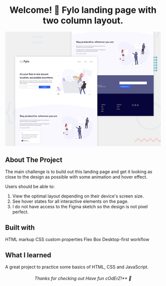 
<h1 align="center">
 Welcome! 👋 Fylo landing page with two column layout.
</h1>

<p align="center">
 <img src="./design/desktop-preview.jpg"/>
</p>

## About The Project
The main challenge is to build out this landing page and get it looking as close to the design as possible with some animation and hover effect.

Users should be able to:

1. View the optimal layout depending on their device's screen size.
2. See hover states for all interactive elements on the page.
3. I do not have access to the Figma sketch so the design is not pixel perfect.

## Built with
 HTML markup
 CSS custom properties
 Flex Box
 Desktop-first workflow
 
## What I learned
A great project to practice some basics of HTML, CSS and JavaScript.

<h6 align="center">
 Thanks for checking out Have fun cOdErZ!** 🚀
</h6>
